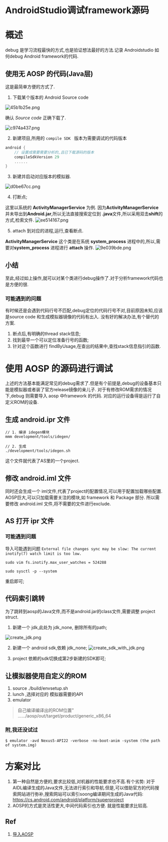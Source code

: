 # AndroidStudio调试framework源码

# 概述
debug 是学习流程最快的方式,也是验证想法最好的方法.记录 Androidstudio 如何debug Android framework的代码.
<!-- more -->
## 使用无 AOSP 的代码(Java层)
这是最简单方便的方式了.

1. 下载某个版本的 Android Source code

![45b1b25e.png](/img/as_debug_framework/45b1b25e.png)

确认 *Source code* 正确下载了.

![c974a437.png](/img/as_debug_framework/c974a437.png)

2. 新建项目,所用的 `compile SDK ` 版本为需要调试的代码版本

```groovy
android {
    // 设置成需要需要分析的,且已下载源码的版本
    compileSdkVersion 29
    ......
}

```

3. 新建并启动对应版本的模拟器.

![d0be67cc.png](/img/as_debug_framework/d0be67cc.png)

4. 打断点;

这里以系统的 **ActivityManagerService** 为例.
因为**ActivityManagerService** 并未导出到**Android.jar**,所以无法直接搜索定位到 **.java**文件,所以采用双击**shift**的方式,检索文件.
![ee514167.png](/img/as_debug_framework/ee514167.png)


5. attach 到对应的进程,运行,查看断点.

**ActivityManagerService**  这个类是在系统 **system_process** 进程中的,所以,需要对**system_process** 进程进行 **attach** 操作.
![9e039bde.png](/img/as_debug_framework/9e039bde.png)


## 小结

至此,经过如上操作,就可以对某个类进行debug操作了.对于分析framework代码也是方便的很.

### 可能遇到的问题
有时候还是会遇到代码行号不匹配,debug定位的代码行号不对,目前原因未知,应该是source code 和生成模拟器镜像的代码有出入.
没有好的解决办法,有个替代的方案.
1. 断点后,有明确的thread stack信息;
2. 找到最早一个可以定位准备行号的函数;
3. 针对这个函数进行 findByUsage,在查出的结果中,查找stack信息指引的函数.


# 使用 AOSP 的源码进行调试
上述的方法基本能满足常见的debug需求了.但是有个前提是,debug的设备基本只能是模拟器或者装了官方release镜像的亲儿子.
对于有修改ROM需求的情况下,debug 则需要导入 aosp 中framework 的代码. 对应的运行设备得是运行了自定义ROM的设备.

## 生成 android.ipr 文件


```shell
// 1. 编译 idegen模块
mmm development/tools/idegen/

// 2. 生成
./development/tools/idegen.sh

```

这个文件就代表了AS里的一个project.


## 修改 android.iml 文件

同时还会生成一个 iml文件,代表了project的配置情况,可以用于配置加载哪些配置.
AOSP巨大,可以只加载需要关注的模块,如 framework 和 Package 部分.
所以需要修改 android.iml 文件,将不需要的文件进行exclude.


## AS 打开 ipr 文件

### 可能遇到问题

导入可能遇到问题 `External file changes sync may be slow: The current inotify(7) watch limit is too low.`

```shell
sudo vim fs.inotify.max_user_watches = 524288

sudo sysctl -p --system

```
重启即可;


## 代码索引跳转
为了跳转到aosp的Java文件,而不是android.jar的class文件,需要调整 project struct.

1. 新建一个 jdk,此处为 jdk_none, 删除所有的path;

![create_jdk.png](/img/as_debug_framework/create_jdk.png)

2. 新建一个 android sdk,依赖 jdk_none;
![create_sdk_with_jdk.png](/img/as_debug_framework/create_sdk_with_jdk.png)

3. project 依赖的sdk切换成第2步新建的SDK即可;


## 让模拟器使用自定义的ROM
1. source ./build/envsetup.sh
2. lunch ,选择对应的 模拟器需要的API
3. emulator

> 自己编译编译出的ROM位置" ....../aosp/out/target/product/generic_x86_64 

### 附,我还没试过
```shell
$ emulator -avd Nexus5-API22 -verbose -no-boot-anim -system (the path of system.img)
```

# 方案对比
1. 第一种自然是方便的,要求比较低,对机器的性能要求也不高.有个劣势: 对于AIDL编译生成的Java文件,无法进行索引和导航.但是,可以借助官方的代码搜索网站进行弥补,搜索网站可以索引soong编译期间生成的Java代码: https://cs.android.com/android/platform/superproject 
2. AOSP的方式是灵活性更大,中间代码索引也方便. 就是性能要求比较高.


## Ref
1. [导入AOSP](https://www.jianshu.com/p/a19dcb06cd53)




